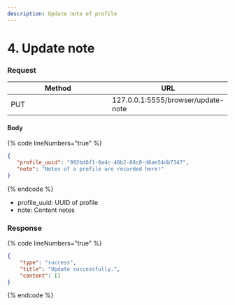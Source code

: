 ```yaml
---
description: Update note of profile
---
```


# 4. Update note

### **Request**

<table><thead><tr><th width="249">Method</th><th>URL</th></tr></thead><tbody><tr><td>PUT</td><td>127.0.0.1:5555/browser/update-note</td></tr></tbody></table>

#### **Body**

{% code lineNumbers="true" %}
```json
{
   "profile_uuid": "992bd6f1-0a4c-40b2-88c0-d6ae54db7347",
   "note": "Notes of a profile are recorded here!"
}
```
{% endcode %}

* profile\_uuid: UUID of profile
* note: Content notes

### **Response**

{% code lineNumbers="true" %}
```json
{
    "type": "success",
    "title": "Update successfully.",
    "content": []
}
```
{% endcode %}
